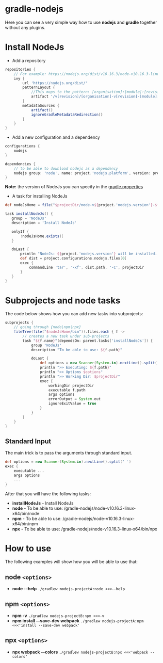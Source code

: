 # gradle-nodejs
Here you can see a very simple way how to use **nodejs** and **gradle** together without any plugins.
# Install NodeJs
* Add a repository
```groovy
repositories {
    // For example: https://nodejs.org/dist/v10.16.3/node-v10.16.3-linux-x64.tar.xz
    ivy {
        url 'https://nodejs.org/dist/'
        patternLayout {
            //This maps to the pattern: [organisation]:[module]:[revision]:[classifier]@[ext]
            artifact '/v[revision]/[organisation]-v[revision]-[module].[ext]'
        }
        metadataSources {
            artifact()
            ignoreGradleMetadataRedirection()
        }
    }
}
```
* Add a new configuration and a dependency
```groovy
configurations {
    nodejs
}

dependencies {
    // to be able to download nodejs as a dependency
    nodejs group: 'node', name: project.'nodejs.platform', version: project.'nodejs.version', ext: 'tar.xz'
}
```
**Note:** the version of NodeJs you can specify in the [gradle.properties](./gradle.properties)
* A task for installing NodeJs
 ```groovy
def nodeJsHome = file("$projectDir/node-v${project.'nodejs.version'}-${project.'nodejs.platform'}")

task installNodeJs() {
    group = 'NodeJs'
    description = 'Install NodeJs'

    onlyIf {
        !nodeJsHome.exists()
    }

    doLast {
        println "NodeJs: ${project.'nodejs.version'} will be installed..."
        def dist = project.configurations.nodejs.files[0]
        exec {
            commandLine 'tar', '-xf', dist.path, '-C', projectDir
        }
    }
}
```
# Subprojects and node tasks
The code below shows how you can add new tasks into subprojects: 
```groovy
subprojects {
    // going through {node|npm|npx}
    fileTree(file("$nodeJsHome/bin")).files.each { f ->
        // creates a new task under sub-projects
        task "${f.name}"(dependsOn: parent.tasks['installNodeJs']) {
            group 'NodeJs'
            description "To be able to use: ${f.path}"

            doLast {
                def options = new Scanner(System.in).nextLine().split(' ')
                println ">> Executing: ${f.path}"
                println ">> Options $options"
                println ">> Working Dir: $projectDir"
                exec {
                    workingDir projectDir
                    executable f.path
                    args options
                    errorOutput = System.out
                    ignoreExitValue = true
                }
            }
        }
    }
}
```
## Standard Input
The main trick is to pass the arguments through standard input.
```groovy
def options = new Scanner(System.in).nextLine().split(' ')
exec {
    executable ...
    args options
    ...
}
```
After that you will have the following tasks:
* **installNodeJs** - Install NodeJs
* **node** - To be able to use: /gradle-nodejs/node-v10.16.3-linux-x64/bin/node
* **npm** - To be able to use: /gradle-nodejs/node-v10.16.3-linux-x64/bin/npm
* **npx** - To be able to use: /gradle-nodejs/node-v10.16.3-linux-x64/bin/npx
# How to use
The following examples will show how you will be able to use that:
## node `<options>`
* **node --help** `./gradlew nodejs-projectA:node <<<--help`
## npm `<options>`
* **npm -v** `./gradlew nodejs-projectB:npm <<<-v`
* **npm install --save-dev webpack** `./gradlew nodejs-projectA:npm <<<'install --save-dev webpack'`
## npx `<options>`
* **npx webpack --colors** `./gradlew nodejs-projectB:npx <<<'webpack --colors'`
